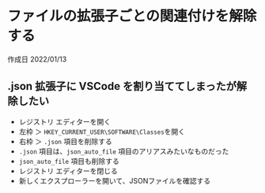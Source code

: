 # ファイルの拡張子ごとの関連付けを解除する

作成日 2022/01/13

## .json 拡張子に VSCode を割り当ててしまったが解除したい

- レジストリ エディターを開く
- 左枠 ＞ `HKEY_CURRENT_USER\SOFTWARE\Classes`を開く
- 右枠 ＞ `.json` 項目を削除する
- `.json` 項目は、`json_auto_file` 項目のアリアスみたいなものだった
- `json_auto_file` 項目も削除する
- レジストリ エディターを閉じる
- 新しくエクスプローラーを開いて、JSONファイルを確認する
